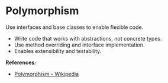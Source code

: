 # Polymorphism

Use interfaces and base classes to enable flexible code.

- Write code that works with abstractions, not concrete types.
- Use method overriding and interface implementation.
- Enables extensibility and testability.

**References:**
- [Polymorphism - Wikipedia](https://en.wikipedia.org/wiki/Polymorphism_(computer_science))
